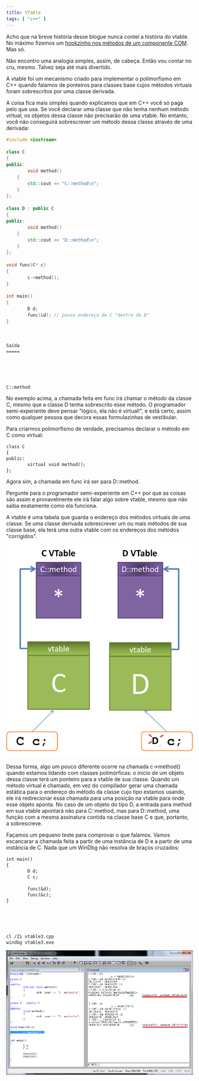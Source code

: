 ```yaml
---
title: VTable
tags: [ "c++" ]
---
```


Acho que na breve história desse blogue nunca contei a história do vtable. No máximo fizemos um [hookzinho nos métodos de um componente COM](http://www.caloni.com.br/hook-de-com-no-windbg). Mas só.

Não encontro uma analogia simples, assim, de cabeça. Então vou contar no cru, mesmo. Talvez seja até mais divertido.

A vtable foi um mecanismo criado para implementar o polimorfismo em C++ quando falamos de ponteiros para classes base cujos métodos virtuais foram sobrescritos por uma classe derivada.

A coisa fica mais simples quando explicamos que em C++ você só paga pelo que usa. Se você declarar uma classe que não tenha nenhum método virtual, os objetos dessa classe não precisarão de uma vtable. No entanto, você não conseguirá sobrescrever um método dessa classe através de uma derivada:


```cpp
#include <iostream>

class C
{
public:
        void method()
	{
		std::cout << "C::method\n";
	}
};

class D : public C
{
public:
        void method()
	{
		std::cout << "D::method\n";
	}
};

void func(C* c)
{
        c->method(); 
}

int main()
{
        D d;
        func(&d); // passa endereço de C "dentro de D"
}

 

```



    
    Saída
    =====




    
    C::method



No exemplo acima, a chamada feita em func irá chamar o método da classe C, mesmo que a classe D tenha sobrescrito esse método. O programador semi-experiente deve pensar "lógico, ela não é virtual!", e está certo, assim como qualquer pessoa que decora essas formulazinhas de vestibular.

Para criarmos polimorfismo de verdade, precisamos declarar o método em C como virtual:


    
    class C
    {
    public:
            virtual void method();
    };



Agora sim, a chamada em func irá ser para D::method.

Pergunte para o programador semi-experiente em C++ por que as coisas são assim e provavelmente ele irá falar algo sobre vtable, mesmo que não saiba exatamente como ela funciona.

A vtable é uma tabela que guarda o endereço dos métodos virtuais de uma classe. Se uma classe derivada sobrescrever um ou mais métodos de sua classe base, ela terá uma outra vtable com os endereços dos métodos "corrigidos".





[![](/images/vtable11.png)](/images/vtable11.png)



Dessa forma, algo um pouco diferente ocorre na chamada c->method() quando estamos lidando com classes polimórficas: o início de um objeto dessa classe terá um ponteiro para a vtable de sua classe. Quando um método virtual é chamado, em vez do compilador gerar uma chamada estática para o endereço do método da classe cujo tipo estamos usando, ele irá redirecionar essa chamada para uma posição na vtable para onde esse objeto aponta. No caso de um objeto do tipo D, a entrada para method em sua vtable apontará não para C::method, mas para D::method, uma função com a mesma assinatura contida na classe base C e que, portanto, a sobrescreve.

Façamos um pequeno teste para comprovar o que falamos. Vamos escancarar a chamada feita a partir de uma instância de D e a partir de uma instância de C. Nada que um WinDbg não resolva de braços cruzados:


    
    int main()
    {
            D d;
            C c;
    
            func(&d);
            func(&c);
    }




    
    cl /Zi vtable3.cpp
    windbg vtable3.exe







[![vtable2.png](/images/vtable2.png)](/images/vtable2.png)
